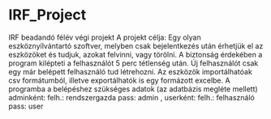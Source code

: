 # IRF_Project
IRF beadandó félév végi projekt
A projekt célja:
Egy olyan eszköznyílvántartó szoftver, melyben csak bejelentkezés után érhetjük el az eszközöket és tudjuk, azokat felvinni, vagy törölni. A biztonság érdekében a program kilépteti a felhasználót 5 perc tétlenség után.
Új felhasználót csak egy már belépett felhasználó tud létrehozni. Az eszközök importálhatóak csv formátumból, illetve exportálhatók is egy formázott excelbe.
A programba a belépéshez szükséges adatok (az adatbázis megléte mellett) adminként: felh.: rendszergazda pass: admin , userként: felh.: felhasználó pass: user
